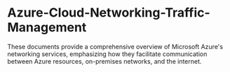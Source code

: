 # Azure-Cloud-Networking-Traffic-Management
These documents provide a comprehensive overview of Microsoft Azure's networking services, emphasizing how they facilitate communication between Azure resources, on-premises networks, and the internet. 
